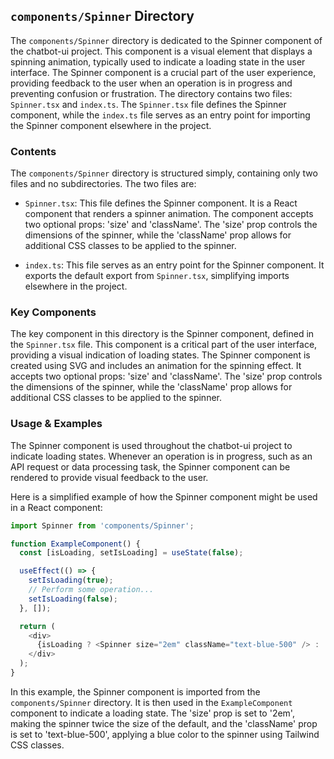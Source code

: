 
## `components/Spinner` Directory

The `components/Spinner` directory is dedicated to the Spinner component of the chatbot-ui project. This component is a visual element that displays a spinning animation, typically used to indicate a loading state in the user interface. The Spinner component is a crucial part of the user experience, providing feedback to the user when an operation is in progress and preventing confusion or frustration. The directory contains two files: `Spinner.tsx` and `index.ts`. The `Spinner.tsx` file defines the Spinner component, while the `index.ts` file serves as an entry point for importing the Spinner component elsewhere in the project.

### Contents

The `components/Spinner` directory is structured simply, containing only two files and no subdirectories. The two files are:

- `Spinner.tsx`: This file defines the Spinner component. It is a React component that renders a spinner animation. The component accepts two optional props: 'size' and 'className'. The 'size' prop controls the dimensions of the spinner, while the 'className' prop allows for additional CSS classes to be applied to the spinner.

- `index.ts`: This file serves as an entry point for the Spinner component. It exports the default export from `Spinner.tsx`, simplifying imports elsewhere in the project.

### Key Components

The key component in this directory is the Spinner component, defined in the `Spinner.tsx` file. This component is a critical part of the user interface, providing a visual indication of loading states. The Spinner component is created using SVG and includes an animation for the spinning effect. It accepts two optional props: 'size' and 'className'. The 'size' prop controls the dimensions of the spinner, while the 'className' prop allows for additional CSS classes to be applied to the spinner.

### Usage & Examples

The Spinner component is used throughout the chatbot-ui project to indicate loading states. Whenever an operation is in progress, such as an API request or data processing task, the Spinner component can be rendered to provide visual feedback to the user.

Here is a simplified example of how the Spinner component might be used in a React component:

```typescript
import Spinner from 'components/Spinner';

function ExampleComponent() {
  const [isLoading, setIsLoading] = useState(false);

  useEffect(() => {
    setIsLoading(true);
    // Perform some operation...
    setIsLoading(false);
  }, []);

  return (
    <div>
      {isLoading ? <Spinner size="2em" className="text-blue-500" /> : 'Operation complete'}
    </div>
  );
}
```

In this example, the Spinner component is imported from the `components/Spinner` directory. It is then used in the `ExampleComponent` component to indicate a loading state. The 'size' prop is set to '2em', making the spinner twice the size of the default, and the 'className' prop is set to 'text-blue-500', applying a blue color to the spinner using Tailwind CSS classes.
